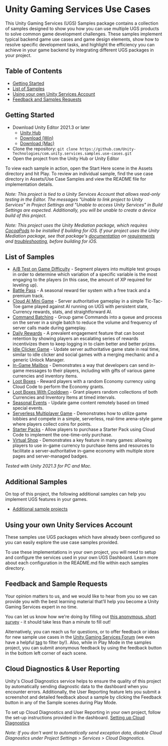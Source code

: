 # Unity Gaming Services Use Cases

This Unity Gaming Services (UGS) Samples package contains a collection of samples designed to show you how you can use multiple UGS products to solve common game development challenges. These samples implement typical backend game use cases and game design elements, show how to resolve specific development tasks, and highlight the efficiency you can achieve in your game backend by integrating different UGS packages in your project.

## Table of Contents

- [Getting Started](#getting-started)
- [List of Samples](#list-of-samples)
- [Using your own Unity Services Account](#using-your-own-unity-services-account)
- [Feedback and Samples Requests](#feedback-and-sample-requests)

## Getting Started

- Download Unity Editor 2021.3 or later
  - [Unity Hub](unityhub://2021.3.32f1/3b9dae9532f5)
  - [Download (Win)](https://download.unity3d.com/download_unity/3b9dae9532f5/UnityDownloadAssistant-2021.3.32f1.exe)
  - [Download (Mac)](https://download.unity3d.com/download_unity/3b9dae9532f5/UnityDownloadAssistant-2021.3.32f1.dmg)
- Clone the repository: `git clone https://github.com/Unity-Technologies/com.unity.services.samples.use-cases.git`
- Open the project from the Unity Hub or Unity Editor

To view each sample in action, open the Start Here scene in the Assets directory and hit Play. To review an individual sample, find the use case directory in Assets/Use Case Samples and view the README file for implementation details.

_Note: This project is tied to a Unity Services Account that allows read-only testing in the Editor. The messages "Unable to link project to Unity Services" in Project Settings and "Unable to access Unity Services" in Build Settings are expected. Additionally, you will be unable to create a device build of this project._

_Note: This project uses the Unity Mediation package, which requires [CocoaPods](https://cocoapods.org/) to be installed if building for iOS. If your project uses the Unity Mediation package, see that package's [documentation](https://docs.unity.com/mediation) on [requirements](https://docs.unity.com/mediation/SDKIntegrationUnityRequirements.html) and [troubleshooting](https://docs.unity.com/mediation/TroubleshootingIntegrationsiOS.html), before building for iOS._

## List of Samples

- [A/B Test on Game Difficulty](Assets/Use%20Case%20Samples/AB%20Test%20Level%20Difficulty/README.md) - Segment players into multiple test groups in order to determine which variation of a specific variable is the most engaging to the players (in this case, the amount of XP required for leveling up).
- [Battle Pass](Assets/Use%20Case%20Samples/Battle%20Pass/README.md) - A seasonal reward tier system with a free track and a premium track.
- [Cloud AI Mini Game](Assets/Use%20Case%20Samples/Cloud%20AI%20Mini%20Game/README.md) - Server authoritative gameplay in a simple Tic-Tac-Toe game played against AI running on UGS with persistent state, Currency rewards, stats, and straightforward AI.
- [Command Batching](Assets/Use%20Case%20Samples/Command%20Batching/README.md) - Group game Commands into a queue and process on the server in a single batch to reduce the volume and frequency of server calls made during gameplay.
- [Daily Rewards](Assets/Use%20Case%20Samples/Daily%20Rewards/README.md) - A prevalent engagement feature that can boost retention by showing players an escalating series of rewards incentivizes them to keep logging in to claim better and better prizes.
- [Idle Clicker Game](Assets/Use%20Case%20Samples/Idle%20Clicker%20Game/README.md) - Update server authoritative game state in real time, similar to idle clicker and social games with a merging mechanic and a generic Unlock Manager.
- [In-Game Mailbox](Assets/Use%20Case%20Samples/In-Game%20Mailbox/README.md) - Demonstrates a way that developers can send in-game messages to their players, including with gifts of various game currencies and inventory items.
- [Loot Boxes](Assets/Use%20Case%20Samples/Loot%20Boxes/README.md) - Reward players with a random Economy currency using Cloud Code to perform the Economy grants.
- [Loot Boxes With Cooldown](Assets/Use%20Case%20Samples/Loot%20Boxes%20With%20Cooldown/README.md) - Grant players random collections of both Currencies and Inventory Items at timed intervals.
- [Seasonal Events](Assets/Use%20Case%20Samples/Seasonal%20Events/README.md) - Update game content remotely based on timed special events.
- [Serverless Multiplayer Game](Assets/Use%20Case%20Samples/Serverless%20Multiplayer%20Game/README.md) - Demonstrates how to utilize game lobbies and compete in a simple, serverless, real-time arena-style game where players collect coins for points.
- [Starter Packs](Assets/Use%20Case%20Samples/Starter%20Pack/README.md) - Allow players to purchase a Starter Pack using Cloud Code to implement the one-time-only purchase.
- [Virtual Shop](Assets/Use%20Case%20Samples/Virtual%20Shop/README.md) - Demonstrates a key feature in many games: allowing players to use in-game currency to purchase items and resources to facilitate a server-authoritative in-game economy with multiple store pages and server-managed badges.

_Tested with Unity 2021.3 for PC and Mac._

## Additional Samples

On top of this project, the following additional samples can help you implement UGS features in your games.

- [Additional sample projects](https://docs.unity.com/ugs/en-us/solutions/manual#Sample_projects)

## Using your own Unity Services Account

These samples use UGS packages which have already been configured so you can easily explore the use case samples provided.

To use these implementations in your own project, you will need to setup and configure the services used in your own UGS Dashboard. Learn more about each configuration in the README.md file within each samples directory.

## Feedback and Sample Requests

Your opinion matters to us, and we would like to hear from you so we can provide you with the best learning material that’ll help you become a Unity Gaming Services expert in no time.

You can let us know how we're doing by filling out [this anonymous, short survey](https://unitysoftware.co1.qualtrics.com/jfe/form/SV_eE6DomzzTS5YO6a) - it should take less than a minute to fill out!

Alternatively, you can reach us for questions, or to offer feedback or ideas for new sample use cases in the [Unity Gaming Services Forum](https://forum.unity.com/forums/unity-gaming-services-general-discussion.561/) (we even have a helpful [tag](https://forum.unity.com/tags/unity-gaming-services-samples/) to filter by!).
Also, while in Play Mode in the samples project, you can submit anonymous feedback by using the feedback button in the bottom left corner of each scene.

## Cloud Diagnostics & User Reporting

Unity's Cloud Diagnostics service helps to ensure the quality of this project by automatically sending diagnostic data to the dashboard when you encounter errors.
Additionally, the User Reporting feature lets you submit a screenshot and detailed feedback about a sample by clicking the Feedback button in any of the Sample scenes during Play Mode.

To set up Cloud Diagnostics and User Reporting in your own project, follow the set-up instructions provided in the dashboard.
[Setting up Cloud Diagnostics](https://unitytech.github.io/clouddiagnostics/userreporting/UnityCloudDiagnosticsSettingUp.html)

_Note: If you don't want to automatically send exception data, disable Cloud Diagnostics under Project Settings > Services > Cloud Diagnostics._
